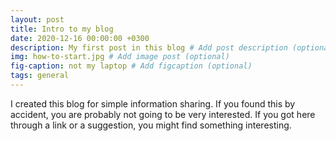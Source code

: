```yaml
---
layout: post
title: Intro to my blog
date: 2020-12-16 00:00:00 +0300
description: My first post in this blog # Add post description (optional)
img: how-to-start.jpg # Add image post (optional)
fig-caption: not my laptop # Add figcaption (optional)
tags: general 
---
```


I created this blog for simple information sharing.  If you found this by accident, you are probably not going to be very interested.  If you got here through a link or a suggestion, you might find something interesting.
